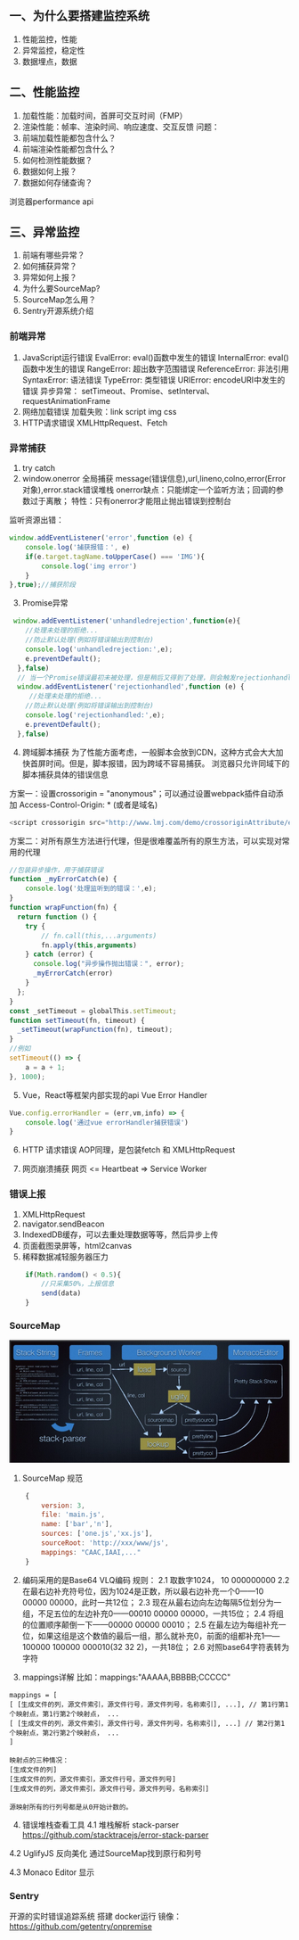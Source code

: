## 一、为什么要搭建监控系统
1. 性能监控，性能
2. 异常监控，稳定性
3. 数据埋点，数据

## 二、性能监控
1. 加载性能：加载时间，首屏可交互时间（FMP）
2. 渲染性能：帧率、渲染时间、响应速度、交互反馈
问题：
1. 前端加载性能都包含什么？
2. 前端渲染性能都包含什么？
3. 如何检测性能数据？
4. 数据如何上报？
5. 数据如何存储查询？

浏览器performance api

## 三、异常监控
1. 前端有哪些异常？
2. 如何捕获异常？
3. 异常如何上报？
4. 为什么要SourceMap?
5. SourceMap怎么用？
6. Sentry开源系统介绍

### 前端异常

1. JavaScript运行错误
EvalError: eval()函数中发生的错误
InternalError: eval()函数中发生的错误
RangeError: 超出数字范围错误
ReferenceError: 非法引用
SyntaxError: 语法错误
TypeError: 类型错误
URIError: encodeURI中发生的错误
异步异常：
setTimeout、Promise、setInterval、requestAnimationFrame
2. 网络加载错误
加载失败：link script img css
3. HTTP请求错误
XMLHttpRequest、Fetch

### 异常捕获
1. try catch
2. window.onerror 全局捕获 message(错误信息),url,lineno,colno,error(Error对象),error.stack错误堆栈
onerror缺点：只能绑定一个监听方法；回调的参数过于离散；
特性：只有onerror才能阻止抛出错误到控制台

监听资源出错：
```js
window.addEventListener('error',function (e) {
    console.log('捕获报错：', e)
    if(e.target.tagName.toUpperCase() === 'IMG'){
        console.log('img error')
    }
},true);//捕获阶段

```


3. Promise异常

```js
 window.addEventListener('unhandledrejection',function(e){
    //处理未处理的拒绝...
    //防止默认处理(例如将错误输出到控制台)
    console.log('unhandledrejection:',e);
    e.preventDefault();
  },false)
  // 当一个Promise错误最初未被处理，但是稍后又得到了处理，则会触发rejectionhandled事件：
  window.addEventListener('rejectionhandled',function (e) {
     //处理未处理的拒绝...
    //防止默认处理(例如将错误输出到控制台)
    console.log('rejectionhandled:',e);
    e.preventDefault();
  },false)
```

4. 跨域脚本捕获
为了性能方面考虑，一般脚本会放到CDN，这种方式会大大加快首屏时间。但是，脚本报错，因为跨域不容易捕获。
浏览器只允许同域下的脚本捕获具体的错误信息
 
 方案一：设置crossorigin = "anonymous"；可以通过设置webpack插件自动添加
 Access-Control-Origin: * (或者是域名)
 ```js
 <script crossorigin src="http://www.lmj.com/demo/crossoriginAttribute/error.js"></script>
 ```
 方案二：对所有原生方法进行代理，但是很难覆盖所有的原生方法，可以实现对常用的代理
```js
//包装异步操作，用于捕获错误
function _myErrorCatch(e) {
    console.log('处理监听到的错误：',e);
}
function wrapFunction(fn) {
  return function () {
    try {
        // fn.call(this,...arguments)
        fn.apply(this,arguments)
    } catch (error) {
      console.log("异步操作抛出错误：", error);
      _myErrorCatch(error)
    }
  };
}
const _setTimeout = globalThis.setTimeout;
function setTimeout(fn, timeout) {
  _setTimeout(wrapFunction(fn), timeout);
}
//例如
setTimeout(() => {
    a = a + 1;
}, 1000);
```

5. Vue，React等框架内部实现的api
Vue Error Handler
```js
Vue.config.errorHandler = (err,vm,info) => {
    console.log('通过vue errorHandler捕获错误')
}
```

6. HTTP 请求错误
AOP同理，是包装fetch 和 XMLHttpRequest

7. 网页崩溃捕获
网页 <= Heartbeat => Service Worker

### 错误上报
1. XMLHttpRequest
2. navigator.sendBeacon
3. IndexedDB缓存，可以去重处理数据等等，然后异步上传
4. 页面截图录屏等，html2canvas
5. 稀释数据减轻服务器压力
```js
    if(Math.random() < 0.5){
        //只采集50%，上报信息
        send(data)
    }
```
### SourceMap
![SourceMap](./img/SourceMap.jpg)
1. SourceMap 规范
```js
    {
        version: 3,
        file: 'main.js',
        name: ['bar','n'],
        sources: ['one.js','xx.js'],
        sourceRoot: 'http://xxx/www/js',
        mappings: "CAAC,IAAI,..."
    }
```
2. 编码采用的是Base64 VLQ编码
规则：
2.1 取数字1024， 10 000000000
2.2 在最右边补充符号位，因为1024是正数，所以最右边补充一个0——10 00000 00000，此时一共12位；
2.3 现在从最右边向左边每隔5位划分为一组，不足五位的左边补充0——00010 00000 00000，一共15位；
2.4 将组的位置顺序颠倒一下——00000 00000 00010；
2.5 在最左边为每组补充一位，如果这组是这个数值的最后一组，那么就补充0，前面的组都补充1——100000 100000 000010(32 32 2)，一共18位；
2.6 对照base64字符表转为字符

3. mappings详解
比如：mappings:"AAAAA,BBBBB;CCCCC"
```
mappings = [
[ [生成文件的列，源文件索引，源文件行号，源文件列号，名称索引], ...], // 第1行第1个映射点，第1行第2个映射点， ...
[ [生成文件的列，源文件索引，源文件行号，源文件列号，名称索引], ...] // 第2行第1个映射点，第2行第2个映射点， ...
]

映射点的三种情况：
[生成文件的列]
[生成文件的列，源文件索引，源文件行号，源文件列号]
[生成文件的列，源文件索引，源文件行号，源文件列号，名称索引]

源映射所有的行列号都是从0开始计数的。
```

4. 错误堆栈查看工具
4.1 堆栈解析 stack-parser
https://github.com/stacktracejs/error-stack-parser

4.2 UglifyJS 反向美化
通过SourceMap找到原行和列号

4.3 Monaco Editor 显示


### Sentry
开源的实时错误追踪系统
搭建
docker运行
镜像：https://github.com/getentry/onpremise
